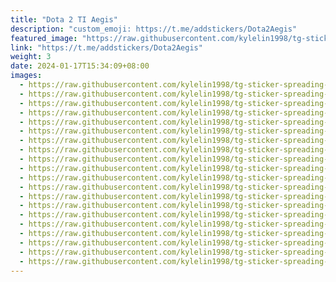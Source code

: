 ```yaml
---
title: "Dota 2 TI Aegis"
description: "custom_emoji: https://t.me/addstickers/Dota2Aegis"
featured_image: "https://raw.githubusercontent.com/kylelin1998/tg-sticker-spreading-worldwide-images/main/img/8d94be13-8e2c-4cab-8651-d1fa6b8e0060.jpg"
link: "https://t.me/addstickers/Dota2Aegis"
weight: 3
date: 2024-01-17T15:34:09+08:00
images:
  - https://raw.githubusercontent.com/kylelin1998/tg-sticker-spreading-worldwide-images/main/img/8d94be13-8e2c-4cab-8651-d1fa6b8e0060.jpg
  - https://raw.githubusercontent.com/kylelin1998/tg-sticker-spreading-worldwide-images/main/img/f2ca1dd4-0914-44bb-ada1-0fbbcdd04a3d.jpg
  - https://raw.githubusercontent.com/kylelin1998/tg-sticker-spreading-worldwide-images/main/img/201db8ea-b383-4008-9547-7f9b6e974c21.jpg
  - https://raw.githubusercontent.com/kylelin1998/tg-sticker-spreading-worldwide-images/main/img/f9bfe4e5-27ac-42a5-a9b7-eed95f551b77.jpg
  - https://raw.githubusercontent.com/kylelin1998/tg-sticker-spreading-worldwide-images/main/img/add8a1ed-cb50-4aae-a9f9-59b7417b9cc6.jpg
  - https://raw.githubusercontent.com/kylelin1998/tg-sticker-spreading-worldwide-images/main/img/e24ce89f-81d9-45bd-a948-8b2278f8e84c.jpg
  - https://raw.githubusercontent.com/kylelin1998/tg-sticker-spreading-worldwide-images/main/img/69e78427-4a1d-4142-b15d-414a46f21513.jpg
  - https://raw.githubusercontent.com/kylelin1998/tg-sticker-spreading-worldwide-images/main/img/336aa8b2-63d6-43dc-927d-80d876519f9c.jpg
  - https://raw.githubusercontent.com/kylelin1998/tg-sticker-spreading-worldwide-images/main/img/f11918ff-017d-42ec-a3f3-8ae1d6fcb4d1.jpg
  - https://raw.githubusercontent.com/kylelin1998/tg-sticker-spreading-worldwide-images/main/img/1fb12abd-53fc-427a-8604-02daebcca033.jpg
  - https://raw.githubusercontent.com/kylelin1998/tg-sticker-spreading-worldwide-images/main/img/4d196486-b6fb-4087-8e2a-776aeb8d24d5.jpg
  - https://raw.githubusercontent.com/kylelin1998/tg-sticker-spreading-worldwide-images/main/img/0c081cac-d83a-454d-b117-18a4f1d982a5.jpg
  - https://raw.githubusercontent.com/kylelin1998/tg-sticker-spreading-worldwide-images/main/img/b262aa51-cb8e-4ce0-902d-99c670474ee8.jpg
  - https://raw.githubusercontent.com/kylelin1998/tg-sticker-spreading-worldwide-images/main/img/a46afab0-31ce-4354-ab49-3641c9e30684.jpg
  - https://raw.githubusercontent.com/kylelin1998/tg-sticker-spreading-worldwide-images/main/img/7c7e13e5-5bde-4b74-b4bd-fa88c5264530.jpg
  - https://raw.githubusercontent.com/kylelin1998/tg-sticker-spreading-worldwide-images/main/img/bdbaf0f1-1ba3-4e2d-b085-7bb0c657764b.jpg
  - https://raw.githubusercontent.com/kylelin1998/tg-sticker-spreading-worldwide-images/main/img/5c59d734-0aa9-4ec4-9707-b77073d55bb8.jpg
  - https://raw.githubusercontent.com/kylelin1998/tg-sticker-spreading-worldwide-images/main/img/3a199b34-7b83-4473-a51f-4c3c895243c9.jpg
  - https://raw.githubusercontent.com/kylelin1998/tg-sticker-spreading-worldwide-images/main/img/2a08971d-857e-4df5-9801-0e946349f6a7.jpg
  - https://raw.githubusercontent.com/kylelin1998/tg-sticker-spreading-worldwide-images/main/img/c678a894-cd5d-4e8e-9406-8a813a53baa0.jpg
---
```

